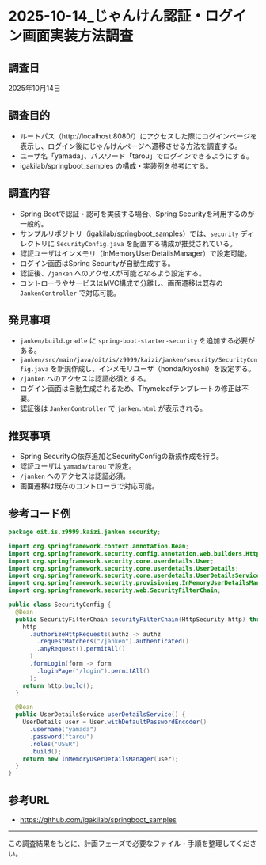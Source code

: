 # 2025-10-14_じゃんけん認証・ログイン画面実装方法調査

## 調査日
2025年10月14日

## 調査目的
- ルートパス（http://localhost:8080/）にアクセスした際にログインページを表示し、ログイン後にじゃんけんページへ遷移させる方法を調査する。
- ユーザ名「yamada」、パスワード「tarou」でログインできるようにする。
- igakilab/springboot_samples の構成・実装例を参考にする。

## 調査内容
- Spring Bootで認証・認可を実装する場合、Spring Securityを利用するのが一般的。
- サンプルリポジトリ（igakilab/springboot_samples）では、`security` ディレクトリに `SecurityConfig.java` を配置する構成が推奨されている。
- 認証ユーザはインメモリ（InMemoryUserDetailsManager）で設定可能。
- ログイン画面はSpring Securityが自動生成する。
- 認証後、`/janken` へのアクセスが可能となるよう設定する。
- コントローラやサービスはMVC構成で分離し、画面遷移は既存の `JankenController` で対応可能。

## 発見事項
- `janken/build.gradle` に `spring-boot-starter-security` を追加する必要がある。
- `janken/src/main/java/oit/is/z9999/kaizi/janken/security/SecurityConfig.java` を新規作成し、インメモリユーザ（honda/kiyoshi）を設定する。
- `/janken` へのアクセスは認証必須とする。
- ログイン画面は自動生成されるため、Thymeleafテンプレートの修正は不要。
- 認証後は `JankenController` で `janken.html` が表示される。

## 推奨事項
- Spring Securityの依存追加とSecurityConfigの新規作成を行う。
- 認証ユーザは `yamada/tarou` で設定。
- `/janken` へのアクセスは認証必須。
- 画面遷移は既存のコントローラで対応可能。

## 参考コード例
```java
package oit.is.z9999.kaizi.janken.security;

import org.springframework.context.annotation.Bean;
import org.springframework.security.config.annotation.web.builders.HttpSecurity;
import org.springframework.security.core.userdetails.User;
import org.springframework.security.core.userdetails.UserDetails;
import org.springframework.security.core.userdetails.UserDetailsService;
import org.springframework.security.provisioning.InMemoryUserDetailsManager;
import org.springframework.security.web.SecurityFilterChain;

public class SecurityConfig {
  @Bean
  public SecurityFilterChain securityFilterChain(HttpSecurity http) throws Exception {
    http
      .authorizeHttpRequests(authz -> authz
        .requestMatchers("/janken").authenticated()
        .anyRequest().permitAll()
      )
      .formLogin(form -> form
        .loginPage("/login").permitAll()
      );
    return http.build();
  }

  @Bean
  public UserDetailsService userDetailsService() {
    UserDetails user = User.withDefaultPasswordEncoder()
      .username("yamada")
      .password("tarou")
      .roles("USER")
      .build();
    return new InMemoryUserDetailsManager(user);
  }
}
```

## 参考URL
- https://github.com/igakilab/springboot_samples

---

この調査結果をもとに、計画フェーズで必要なファイル・手順を整理してください。
